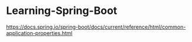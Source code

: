 # Learning-Spring-Boot

https://docs.spring.io/spring-boot/docs/current/reference/html/common-application-properties.html
